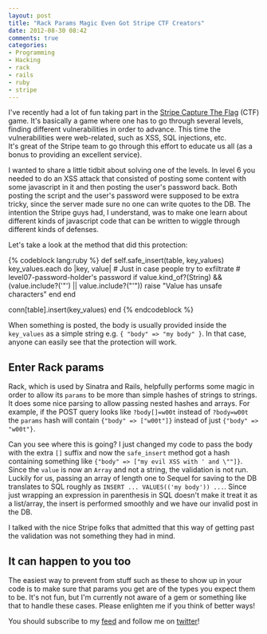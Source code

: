 ```yaml
---
layout: post
title: "Rack Params Magic Even Got Stripe CTF Creators"
date: 2012-08-30 08:42
comments: true
categories: 
- Programming
- Hacking
- rack
- rails
- ruby
- stripe
---
```


I've recently had a lot of fun taking part in the [Stripe Capture The Flag](https://stripe-ctf.com) (CTF) game. It's basically a game where one has to go through several levels, finding different vulnerabilities in order to advance. This time the vulnerabilities were web-related, such as XSS, SQL injections, etc.  
It's great of the Stripe team to go through this effort to educate us all (as a bonus to providing an excellent service).

I wanted to share a little tidbit about solving one of the levels. In level 6 you needed to do an XSS attack that consisted of posting some content with some javascript in it and then posting the user's password back. Both posting the script and the user's password were supposed to be extra tricky, since the server made sure no one can write quotes to the DB. The intention the Stripe guys had, I understand, was to make one learn about different kinds of javascript code that can be written to wiggle through different kinds of defenses.

Let's take a look at the method that did this protection:

{% codeblock lang:ruby %}
def self.safe_insert(table, key_values)
  key_values.each do |key, value|
    # Just in case people try to exfiltrate
    # level07-password-holder's password
    if value.kind_of?(String) &&
        (value.include?('"') || value.include?("'"))
      raise "Value has unsafe characters"
    end
  end

  conn[table].insert(key_values)
end
{% endcodeblock %}

When something is posted, the body is usually provided inside the `key_values` as a simple string e.g. `{ "body" => "my body" }`. In that case, anyone can easily see that the protection will work.

## Enter Rack params

Rack, which is used by Sinatra and Rails, helpfully performs some magic in order to allow its `params` to be more than simple hashes of strings to strings. It does some nice parsing to allow passing nested hashes and arrays. For example, if the POST query looks like `?body[]=w00t` instead of `?body=w00t` the `params` hash will contain `{"body" => ["w00t"]}` instead of just `{"body" => "w00t"}`.

Can you see where this is going? I just changed my code to pass the body with the extra `[]` suffix and now the `safe_insert` method got a hash containing something like `{"body" => ["my evil XSS with ' and \""]}`. Since the `value` is now an `Array` and not a string, the validation is not run. Luckily for us, passing an array of length one to Sequel for saving to the DB translates to SQL roughly as `INSERT ... VALUES(('my body')) ...`. Since just wrapping an expression in parenthesis in SQL doesn't make it treat it as a list/array, the insert is performed smoothly and we have our invalid post in the DB.

I talked with the nice Stripe folks that admitted that this way of getting past the validation was not something they had in mind.

## It can happen to you too

The easiest way to prevent from stuff such as these to show up in your code is to make sure that params you get are of the types you expect them to be. It's not fun, but I'm currently not aware of a gem or something like that to handle these cases. Please enlighten me if you think of better ways!


You should subscribe to my [feed](http://feeds.feedburner.com/TheCodeDump) and follow me on [twitter](http://twitter.com/avivby)!
